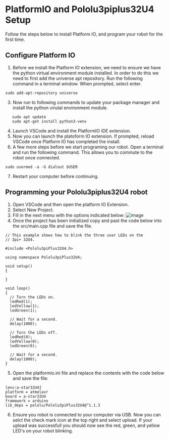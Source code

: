# PlatformIO and Pololu3piplus32U4 Setup
Follow the steps below to install Platform IO, and program your robot for the first time.

## Configure Platform IO
1. Before we install the Platform IO extension, we need to ensure we have the python virtual environment module installed.  In order to do this we need to first add the universe apt repository.  Run the following command in a terminal window.  When prompted, select enter.
```
sudo add-apt-repository universe
```
3. Now run to following commands to update your package manager and install the python virutal environment module.
```
   sudo apt update
   sudo apt-get install python3-venv
```
4. Launch VSCode and install the PlatformIO IDE extension.
5. Now you can launch the platoform IO extension. If prompted, reload VSCode once Platform IO has completed the install.
6. A few more steps before we start programing our robot.  Open a terminal and run the following command.  This allows you to commute to the robot once connected.
```
sudo usermod -a -G dialout $USER
```
7. Restart your computer before continuing.

## Programming your Pololu3piplus32U4 robot
1. Open VSCode and then open the platform IO Extension.
2. Select New Project.
3. Fill in the next menu with the options indicated below:
 ![image](https://github.com/CGA-TOOP/PlatformIOSetup/assets/67393204/968c93b7-cc63-4253-b3a9-94b1440db1fd)
4. Once the project has been initialized copy and past the code below into the src/main.cpp file and save the file.
```
// This example shows how to blink the three user LEDs on the
// 3pi+ 32U4.

#include <Pololu3piPlus32U4.h>

using namespace Pololu3piPlus32U4;

void setup()
{

}

void loop()
{
  // Turn the LEDs on.
  ledRed(1);
  ledYellow(1);
  ledGreen(1);

  // Wait for a second.
  delay(1000);

  // Turn the LEDs off.
  ledRed(0);
  ledYellow(0);
  ledGreen(0);

  // Wait for a second.
  delay(1000);
}
```
5. Open the platformio.ini file and replace the contents with the code below and save the file:
```
[env:a-star32U4]
platform = atmelavr
board = a-star32U4
framework = arduino
lib_deps = pololu/Pololu3piPlus32U4@^1.1.3
```
6.  Ensure you robot is connected to your computer via USB.  Now you can selct the check mark icon at the top right and select upload.  If your upload was successfull you should now see the red, green, and yellow LED's on your robot blinking.






